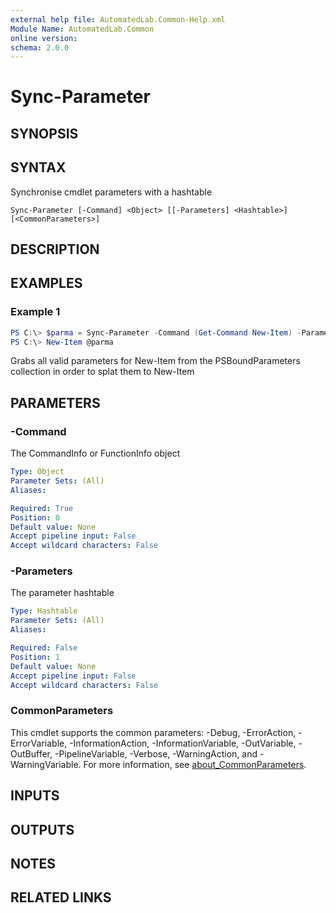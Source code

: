 ```yaml
---
external help file: AutomatedLab.Common-Help.xml
Module Name: AutomatedLab.Common
online version:
schema: 2.0.0
---
```


# Sync-Parameter

## SYNOPSIS

## SYNTAX

Synchronise cmdlet parameters with a hashtable

```
Sync-Parameter [-Command] <Object> [[-Parameters] <Hashtable>] [<CommonParameters>]
```

## DESCRIPTION

## EXAMPLES

### Example 1
```powershell
PS C:\> $parma = Sync-Parameter -Command (Get-Command New-Item) -Parameters $PSBoundParameters
PS C:\> New-Item @parma
```

Grabs all valid parameters for New-Item from the PSBoundParameters collection in order to splat
them to New-Item

## PARAMETERS

### -Command
The CommandInfo or FunctionInfo object

```yaml
Type: Object
Parameter Sets: (All)
Aliases:

Required: True
Position: 0
Default value: None
Accept pipeline input: False
Accept wildcard characters: False
```

### -Parameters
The parameter hashtable

```yaml
Type: Hashtable
Parameter Sets: (All)
Aliases:

Required: False
Position: 1
Default value: None
Accept pipeline input: False
Accept wildcard characters: False
```

### CommonParameters
This cmdlet supports the common parameters: -Debug, -ErrorAction, -ErrorVariable, -InformationAction, -InformationVariable, -OutVariable, -OutBuffer, -PipelineVariable, -Verbose, -WarningAction, and -WarningVariable. For more information, see [about_CommonParameters](http://go.microsoft.com/fwlink/?LinkID=113216).

## INPUTS

## OUTPUTS

## NOTES

## RELATED LINKS
